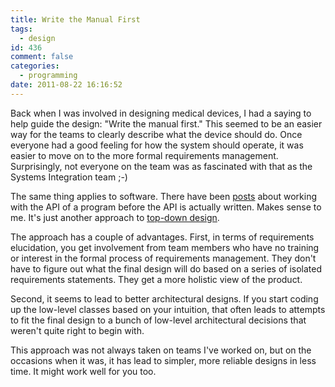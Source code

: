 ```yaml
---
title: Write the Manual First
tags:
  - design
id: 436
comment: false
categories:
  - programming
date: 2011-08-22 16:16:52
---
```


Back when I was involved in designing medical devices, I had a saying to help guide the design: "Write the manual first." This seemed to be an easier way for the teams to clearly describe what the device should do. Once everyone had a good feeling for how the system should operate, it was easier to move on to the more formal requirements management. Surprisingly, not everyone on the team was as fascinated with that as the Systems Integration team ;-)

The same thing applies to software. There have been [posts](http://jameso.be/2011/08/19/coding-backwards.html "Coding Backwards") about working with the API of a program before the API is actually written. Makes sense to me. It's just another approach to [top-down design](http://en.wikipedia.org/wiki/Top-down_and_bottom-up_design "Top-Down Design WikiPedia page").

The approach has a couple of advantages. First, in terms of requirements elucidation, you get involvement from team members who have no training or interest in the formal process of requirements management. They don't have to figure out what the final design will do based on a series of isolated requirements statements. They get a more holistic view of the product.

Second, it seems to lead to better architectural designs. If you start coding up the low-level classes based on your intuition, that often leads to attempts to fit the final design to a bunch of low-level architectural decisions that weren't quite right to begin with.

This approach was not always taken on teams I've worked on, but on the occasions when it was, it has lead to simpler, more reliable designs in less time. It might work well for you too.